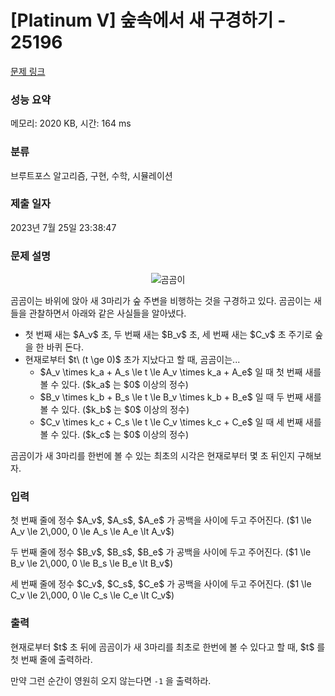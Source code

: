 # [Platinum V] 숲속에서 새 구경하기 - 25196 

[문제 링크](https://www.acmicpc.net/problem/25196) 

### 성능 요약

메모리: 2020 KB, 시간: 164 ms

### 분류

브루트포스 알고리즘, 구현, 수학, 시뮬레이션

### 제출 일자

2023년 7월 25일 23:38:47

### 문제 설명

<p style="text-align: center;"><img alt="곰곰이" src="" style="max-height:120px; object-fit:contain; display:inline-block;"></p>

<p>곰곰이는 바위에 앉아 새 3마리가 숲 주변을 비행하는 것을 구경하고 있다. 곰곰이는 새들을 관찰하면서 아래와 같은 사실들을 알아냈다.</p>

<ul>
	<li>첫 번째 새는 $A_v$ 초, 두 번째 새는 $B_v$ 초, 세 번째 새는 $C_v$ 초 주기로 숲을 한 바퀴 돈다.</li>
	<li>현재로부터 $t\ (t \ge 0)$ 초가 지났다고 할 때, 곰곰이는...
	<ul>
		<li>$A_v \times k_a + A_s \le t \le A_v \times k_a + A_e$ 일 때 첫 번째 새를 볼 수 있다. ($k_a$ 는 $0$ 이상의 정수)</li>
		<li>$B_v \times k_b + B_s \le t \le B_v \times k_b + B_e$ 일 때 두 번째 새를 볼 수 있다. ($k_b$ 는 $0$ 이상의 정수)<img alt="" src=""></li>
		<li>$C_v \times k_c + C_s \le t \le C_v \times k_c + C_e$ 일 때 세 번째 새를 볼 수 있다. ($k_c$ 는 $0$ 이상의 정수)<img alt="" src=""><img alt="" src=""></li>
	</ul>
	</li>
</ul>

<p>곰곰이가 새 3마리를 한번에 볼 수 있는 최초의 시각은 현재로부터 몇 초 뒤인지 구해보자.</p>

### 입력 

 <p>첫 번째 줄에 정수 $A_v$, $A_s$, $A_e$ 가 공백을 사이에 두고 주어진다. ($1 \le A_v \le 2\,000, 0 \le A_s \le A_e \lt A_v$)</p>

<p>두 번째 줄에 정수 $B_v$, $B_s$, $B_e$ 가 공백을 사이에 두고 주어진다. ($1 \le B_v \le 2\,000, 0 \le B_s \le B_e \lt B_v$)</p>

<p>세 번째 줄에 정수 $C_v$, $C_s$, $C_e$ 가 공백을 사이에 두고 주어진다. ($1 \le C_v \le 2\,000, 0 \le C_s \le C_e \lt C_v$)</p>

### 출력 

 <p>현재로부터 $t$ 초 뒤에 곰곰이가 새 3마리를 최초로 한번에 볼 수 있다고 할 때, $t$ 를 첫 번째 줄에 출력하라.</p>

<p>만약 그런 순간이 영원히 오지 않는다면 <code>-1</code> 을 출력하라.</p>

